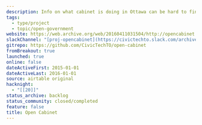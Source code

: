 ```yaml
---
description: Info on what cabinet is doing in Ottawa can be hard to find and use. We’re trying to make it easy.
tags:
  - type/project
  - topic/open-government
website: https://web.archive.org/web/20160411031504/http://opencabinet.ca/
slackChannel: "[proj-opencabinet](https://civictechto.slack.com/archives/C0C41B8JJ)"
gitrepo: https://github.com/CivicTechTO/open-cabinet
fromBreakout: true
launched: true
online: false
dateActiveFirst: 2015-01-01
dateActiveLast: 2016-01-01
source: airtable original
hacknight:
  - "[[20]]"
status_archive: backlog
status_community: closed/completed
feature: false
title: Open Cabinet
---
```

